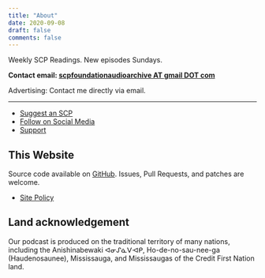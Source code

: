 ```yaml
---
title: "About"
date: 2020-09-08
draft: false
comments: false
---
```


Weekly SCP Readings. New episodes Sundays.

**Contact email: [scpfoundationaudioarchive AT gmail DOT com](mailto:scpfoundationaudioarchive@gmail.com)**

Advertising: Contact me directly via email.

---

- [Suggest an SCP](/suggest)
- [Follow on Social Media](/)
- [Support](/support)

## This Website

Source code available on [GitHub](https://github.com/scpaudioarchive/scpaudioarchive). Issues, Pull Requests, and patches are welcome.

- [Site Policy](/site-policy)
## Land acknowledgement

Our podcast is produced on the traditional territory of many nations, including the Anishinabewaki ᐊᓂᔑᓈᐯᐗᑭ, Ho-de-no-sau-nee-ga (Haudenosaunee), Mississauga, and Mississaugas of the Credit First Nation land.
